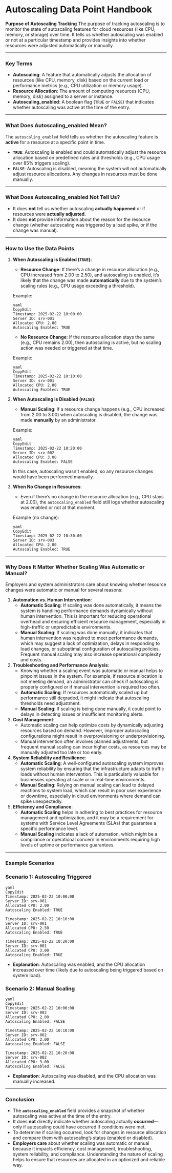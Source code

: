 # Autoscaling Data Point Handbook

**Purpose of Autoscaling Tracking**
The purpose of tracking autoscaling is to monitor the state of autoscaling features for cloud resources (like CPU, memory, or storage) over time. It tells us whether autoscaling was enabled or not at a particular timestamp and provides insights into whether resources were adjusted automatically or manually.

---

### **Key Terms**

- **Autoscaling**: A feature that automatically adjusts the allocation of resources (like CPU, memory, disk) based on the current load or performance metrics (e.g., CPU utilization or memory usage).
- **Resource Allocation**: The amount of computing resources (CPU, memory, disk) assigned to a server or instance.
- **Autoscaling_enabled**: A boolean flag (`TRUE` or `FALSE`) that indicates whether autoscaling was active at the time of the entry.

---

### **What Does Autoscaling_enabled Mean?**

The `autoscaling_enabled` field tells us whether the autoscaling feature is **active** for a resource at a specific point in time.

- **`TRUE`**: Autoscaling is enabled and could automatically adjust the resource allocation based on predefined rules and thresholds (e.g., CPU usage over 85% triggers scaling).
- **`FALSE`**: Autoscaling is disabled, meaning the system will not automatically adjust resource allocations. Any changes in resources must be done manually.

---

### **What Does Autoscaling_enabled Not Tell Us?**

- It does **not** tell us whether autoscaling **actually happened** or if resources were **actually adjusted**.
- It does **not** provide information about the reason for the resource change (whether autoscaling was triggered by a load spike, or if the change was manual).

---

### **How to Use the Data Points**

1. **When Autoscaling is Enabled (`TRUE`):**
    - **Resource Change**: If there’s a change in resource allocation (e.g., CPU increased from 2.00 to 2.50), and autoscaling is enabled, it’s likely that the change was made **automatically** due to the system’s scaling rules (e.g., CPU usage exceeding a threshold).
    
    Example:
    
    ```
    yaml
    CopyEdit
    Timestamp: 2025-02-22 10:00:00
    Server ID: srv-001
    Allocated CPU: 2.00
    Autoscaling Enabled: TRUE
    
    ```
    
    - **No Resource Change**: If the resource allocation stays the same (e.g., CPU remains 2.00), then autoscaling is active, but no scaling action was needed or triggered at that time.
    
    Example:
    
    ```
    yaml
    CopyEdit
    Timestamp: 2025-02-22 10:10:00
    Server ID: srv-001
    Allocated CPU: 2.00
    Autoscaling Enabled: TRUE
    
    ```
    
2. **When Autoscaling is Disabled (`FALSE`):**
    - **Manual Scaling**: If a resource change happens (e.g., CPU increased from 2.00 to 3.00) when autoscaling is disabled, the change was made **manually** by an administrator.
    
    Example:
    
    ```
    yaml
    CopyEdit
    Timestamp: 2025-02-22 10:20:00
    Server ID: srv-002
    Allocated CPU: 3.00
    Autoscaling Enabled: FALSE
    
    ```
    
    In this case, autoscaling wasn't enabled, so any resource changes would have been performed manually.
    
3. **When No Change in Resources**:
    - Even if there’s no change in the resource allocation (e.g., CPU stays at 2.00), the `autoscaling_enabled` field still logs whether autoscaling was enabled or not at that moment.
    
    Example (no change):
    
    ```
    yaml
    CopyEdit
    Timestamp: 2025-02-22 10:30:00
    Server ID: srv-003
    Allocated CPU: 2.00
    Autoscaling Enabled: TRUE
    
    ```
    

---

### **Why Does It Matter Whether Scaling Was Automatic or Manual?**

Employers and system administrators care about knowing whether resource changes were automatic or manual for several reasons:

1. **Automation vs. Human Intervention**:
    - **Automatic Scaling**: If scaling was done automatically, it means the system is handling performance demands dynamically without human intervention. This is important for reducing operational overhead and ensuring efficient resource management, especially in high-traffic or unpredictable environments.
    - **Manual Scaling**: If scaling was done manually, it indicates that human intervention was required to meet performance demands, which may suggest a lack of optimization, delays in responding to load changes, or suboptimal configuration of autoscaling policies. Frequent manual scaling may also increase operational complexity and costs.
2. **Troubleshooting and Performance Analysis**:
    - Knowing whether a scaling event was automatic or manual helps to pinpoint issues in the system. For example, if resource allocation is not meeting demand, an administrator can check if autoscaling is properly configured or if manual intervention is required too often.
    - **Automatic Scaling**: If resources automatically scaled up but performance still degraded, it might indicate that autoscaling thresholds need adjustment.
    - **Manual Scaling**: If scaling is being done manually, it could point to delays in detecting issues or insufficient monitoring alerts.
3. **Cost Management**:
    - Automatic scaling can help optimize costs by dynamically adjusting resources based on demand. However, improper autoscaling configurations might result in overprovisioning or underprovisioning.
    - Manual intervention often involves planned adjustments, but frequent manual scaling can incur higher costs, as resources may be manually adjusted too late or too early.
4. **System Reliability and Resilience**:
    - **Automatic Scaling**: A well-configured autoscaling system improves system reliability by ensuring that the infrastructure adapts to traffic loads without human intervention. This is particularly valuable for businesses operating at scale or in real-time environments.
    - **Manual Scaling**: Relying on manual scaling can lead to delayed reactions to system load, which can result in poor user experience or downtime, especially in cloud environments where demand can spike unexpectedly.
5. **Efficiency and Compliance**:
    - **Automatic Scaling** helps in adhering to best practices for resource management and optimization, and it may be a requirement for systems with Service Level Agreements (SLAs) that guarantee a specific performance level.
    - **Manual Scaling** indicates a lack of automation, which might be a compliance or operational concern in environments requiring high levels of uptime or performance guarantees.

---

### **Example Scenarios**

### Scenario 1: Autoscaling Triggered

```
yaml
CopyEdit
Timestamp: 2025-02-22 10:00:00
Server ID: srv-001
Allocated CPU: 2.00
Autoscaling Enabled: TRUE

Timestamp: 2025-02-22 10:10:00
Server ID: srv-001
Allocated CPU: 2.50
Autoscaling Enabled: TRUE

Timestamp: 2025-02-22 10:20:00
Server ID: srv-001
Allocated CPU: 3.00
Autoscaling Enabled: TRUE

```

- **Explanation**: Autoscaling was enabled, and the CPU allocation increased over time (likely due to autoscaling being triggered based on system load).

### Scenario 2: Manual Scaling

```
yaml
CopyEdit
Timestamp: 2025-02-22 10:00:00
Server ID: srv-002
Allocated CPU: 2.00
Autoscaling Enabled: FALSE

Timestamp: 2025-02-22 10:10:00
Server ID: srv-002
Allocated CPU: 2.00
Autoscaling Enabled: FALSE

Timestamp: 2025-02-22 10:20:00
Server ID: srv-002
Allocated CPU: 3.00
Autoscaling Enabled: FALSE

```

- **Explanation**: Autoscaling was disabled, and the CPU allocation was manually increased.

---

### **Conclusion**

- The **`autoscaling_enabled`** field provides a snapshot of whether autoscaling was active at the time of the entry.
- It does **not** directly indicate whether autoscaling actually **occurred**—only if autoscaling could have occurred if conditions were met.
- To determine if scaling occurred, look for changes in resource allocation and compare them with autoscaling’s status (enabled or disabled).
- **Employers care** about whether scaling was automatic or manual because it impacts efficiency, cost management, troubleshooting, system reliability, and compliance. Understanding the nature of scaling helps to ensure that resources are allocated in an optimized and reliable way.
